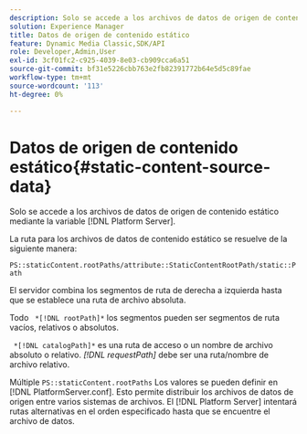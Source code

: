 ```yaml
---
description: Solo se accede a los archivos de datos de origen de contenido estático mediante la variable [!DNL Platform Server].
solution: Experience Manager
title: Datos de origen de contenido estático
feature: Dynamic Media Classic,SDK/API
role: Developer,Admin,User
exl-id: 3cf01fc2-c925-4039-8e03-cb909cca6a51
source-git-commit: bf31e5226cbb763e2fb82391772b64e5d5c89fae
workflow-type: tm+mt
source-wordcount: '113'
ht-degree: 0%

---
```


# Datos de origen de contenido estático{#static-content-source-data}

Solo se accede a los archivos de datos de origen de contenido estático mediante la variable [!DNL Platform Server].

La ruta para los archivos de datos de contenido estático se resuelve de la siguiente manera:

`PS::staticContent.rootPaths/attribute::StaticContentRootPath/static::Path`

El servidor combina los segmentos de ruta de derecha a izquierda hasta que se establece una ruta de archivo absoluta.

Todo ` *[!DNL rootPath]*` los segmentos pueden ser segmentos de ruta vacíos, relativos o absolutos.

` *[!DNL catalogPath]*` es una ruta de acceso o un nombre de archivo absoluto o relativo. *[!DNL requestPath]* debe ser una ruta/nombre de archivo relativo.

Múltiple `PS::staticContent.rootPaths` Los valores se pueden definir en [!DNL PlatformServer.conf]. Esto permite distribuir los archivos de datos de origen entre varios sistemas de archivos. El [!DNL Platform Server] intentará rutas alternativas en el orden especificado hasta que se encuentre el archivo de datos.
